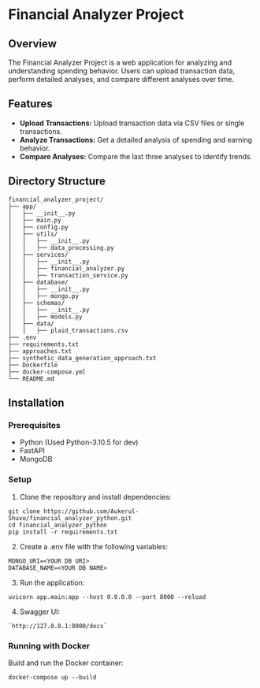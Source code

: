 # Financial Analyzer Project

## Overview

The Financial Analyzer Project is a web application for analyzing and understanding spending behavior. Users can upload transaction data, perform detailed analyses, and compare different analyses over time.

## Features

- **Upload Transactions:** Upload transaction data via CSV files or single transactions.
- **Analyze Transactions:** Get a detailed analysis of spending and earning behavior.
- **Compare Analyses:** Compare the last three analyses to identify trends.

## Directory Structure
```
financial_analyzer_project/
├── app/
│   ├── __init__.py
│   ├── main.py
│   ├── config.py
│   ├── utils/
│   │   ├── __init__.py
│   │   ├── data_processing.py
│   ├── services/
│   │   ├── __init__.py
│   │   ├── financial_analyzer.py
│   │   ├── transaction_service.py
│   ├── database/
│   │   ├── __init__.py
│   │   ├── mongo.py
│   ├── schemas/
│   │   ├── __init__.py
│   │   ├── models.py
│   ├── data/
│   │   ├── plaid_transactions.csv
├── .env
├── requirements.txt
├── approaches.txt
├── synthetic_data_generation_approach.txt
├── Dockerfile
├── docker-compose.yml
└── README.md
```

## Installation

### Prerequisites

- Python (Used Python-3.10.5 for dev)
- FastAPI 
- MongoDB

### Setup

1. Clone the repository and install dependencies:
```
git clone https://github.com/Aukerul-Shuvo/financial_analyzer_python.git
cd financial_analyzer_python
pip install -r requirements.txt
```

2. Create a .env file with the following variables:
```
MONGO_URI=<YOUR DB URI>
DATABASE_NAME=<YOUR DB NAME>
```

3. Run the application:
```
uvicorn app.main:app --host 0.0.0.0 --port 8000 --reload
``` 

4. Swagger UI:
```
`http://127.0.0.1:8000/docs`
```

### Running with Docker
Build and run the Docker container:
```
docker-compose up --build
```
